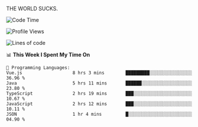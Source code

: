 THE WORLD SUCKS.

<!--START_SECTION:waka-->
![Code Time](http://img.shields.io/badge/Code%20Time-1%2C109%20hrs%2032%20mins-blue)

![Profile Views](http://img.shields.io/badge/Profile%20Views-0-blue)

![Lines of code](https://img.shields.io/badge/From%20Hello%20World%20I%27ve%20Written-1.4%20million%20lines%20of%20code-blue)

📊 **This Week I Spent My Time On** 

```text
💬 Programming Languages: 
Vue.js                   8 hrs 3 mins        █████████░░░░░░░░░░░░░░░░   36.96 % 
Java                     5 hrs 11 mins       ██████░░░░░░░░░░░░░░░░░░░   23.80 % 
TypeScript               2 hrs 19 mins       ███░░░░░░░░░░░░░░░░░░░░░░   10.67 % 
JavaScript               2 hrs 12 mins       ███░░░░░░░░░░░░░░░░░░░░░░   10.11 % 
JSON                     1 hr 4 mins         █░░░░░░░░░░░░░░░░░░░░░░░░   04.90 % 
```


<!--END_SECTION:waka-->
